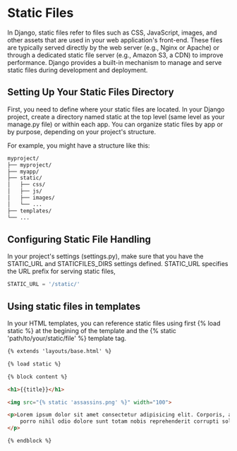 # Static Files

In Django, static files refer to files such as CSS, JavaScript, images, and other assets that are used in your
web application's front-end. These files are typically served directly by the web server (e.g., Nginx or Apache)
or through a dedicated static file server (e.g., Amazon S3, a CDN) to improve performance. Django provides a
built-in mechanism to manage and serve static files during development and deployment.

## Setting Up Your Static Files Directory

First, you need to define where your static files are located. In your Django project, create a directory named static at the top level (same level as your manage.py file) or within each app. You can organize static files by app or by purpose, depending on your project's structure.

For example, you might have a structure like this:

```bash
myproject/
├── myproject/
├── myapp/
├── static/
│   ├── css/
│   ├── js/
│   ├── images/
│   └── ...
├── templates/
└── ...
```

## Configuring Static File Handling

In your project's settings (settings.py), make sure that you have the STATIC_URL and STATICFILES_DIRS settings
defined. STATIC_URL specifies the URL prefix for serving static files,

```py
STATIC_URL = '/static/'
```

## Using static files in templates

In your HTML templates, you can reference static files using first {% load static %} at the begining of the template
and the {% static 'path/to/your/static/file' %} template tag.

```html
{% extends 'layouts/base.html' %}

{% load static %}

{% block content %}

<h1>{{title}}</h1>

<img src="{% static 'assassins.png' %}" width="100">

<p>Lorem ipsum dolor sit amet consectetur adipisicing elit. Corporis, aliquam id harum nulla, unde illum numquam ab
    porro nihil odio dolore sunt totam nobis reprehenderit corrupti soluta ad veritatis dignissimos?
</p>

{% endblock %}
```
